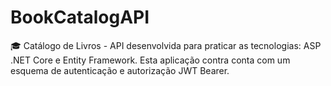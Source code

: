 # BookCatalogAPI
🎓 Catálogo de Livros - API desenvolvida para praticar as tecnologias: ASP .NET Core e Entity Framework. Esta aplicação contra conta com um esquema de autenticação e autorização JWT Bearer.
